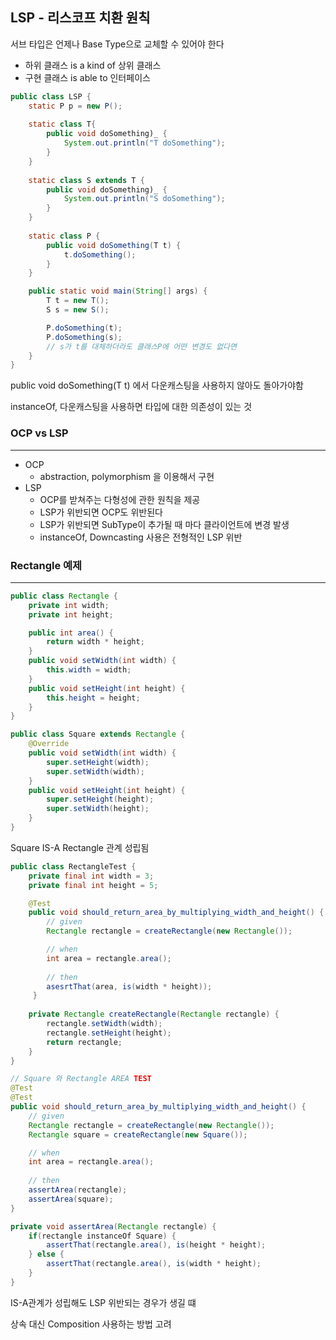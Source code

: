 ## LSP - 리스코프 치환 원칙


서브 타입은 언제나 Base Type으로 교체할 수 있어야 한다

- 하위 클래스 is a kind of 상위 클래스
- 구현 클래스 is able to 인터페이스

```java
public class LSP {
	static P p = new P();
	
	static class T{
		public void doSomething)_ {
			System.out.println("T doSomething");
		}
	}
	
	static class S extends T {
		public void doSomething)_ {
			System.out.println("S doSomething");
		}
	}
	
	static class P {
		public void doSomething(T t) {
			t.doSomething();
		}
	}

	public static void main(String[] args) {
		T t = new T();
		S s = new S();

		P.doSomething(t);
		P.doSomething(s);
		// s가 t를 대체하더라도 클래스P에 어떤 변경도 없다면
	}
}
```

public void doSomething(T t) 에서 다운캐스팅을 사용하지 않아도 돌아가야함

instanceOf, 다운캐스팅을 사용하면 타입에 대한 의존성이 있는 것

### OCP vs LSP

---

- OCP
    - abstraction, polymorphism 을 이용해서 구현
- LSP
    - OCP를 받쳐주는 다형성에 관한 원칙을 제공
    - LSP가 위반되면 OCP도 위반된다
    - LSP가 위반되면 SubType이 추가될 때 마다 클라이언트에 변경 발생
    - instanceOf, Downcasting 사용은 전형적인 LSP 위반

### Rectangle 예제

---

```java
public class Rectangle {
	private int width;
	private int height;

	public int area() {
		return width * height;
	}
	public void setWidth(int width) {
		this.width = width;
	}
	public void setHeight(int height) {
		this.height = height;
	}
}
```

```java
public class Square extends Rectangle {
	@Override
	public void setWidth(int width) {
		super.setHeight(width);
		super.setWidth(width);		
	}
	public void setHeight(int height) {
		super.setHeight(height);
		super.setWidth(height);
	}
}
```

Square IS-A Rectangle 관계 성립됨

```java
public class RectangleTest {
	private final int width = 3;
	private final int height = 5;

	@Test
	public void should_return_area_by_multiplying_width_and_height() {
		// given
		Rectangle rectangle = createRectangle(new Rectangle());

		// when
		int area = rectangle.area();
		
		// then
		asesrtThat(area, is(width * height));
	 }
	
	private Rectangle createRectangle(Rectangle rectangle) {
		rectangle.setWidth(width);
		rectangle.setHeight(height);
		return rectangle;
	}
}
```

```java
// Square 와 Rectangle AREA TEST
@Test
@Test
public void should_return_area_by_multiplying_width_and_height() {
	// given
	Rectangle rectangle = createRectangle(new Rectangle());
	Rectangle square = createRectangle(new Square());

	// when
	int area = rectangle.area();
	
	// then
	assertArea(rectangle);
	assertArea(square);
}

private void assertArea(Rectangle rectangle) {
	if(rectangle instanceOf Square) {
		assertThat(rectangle.area(), is(height * height);
	} else {
		assertThat(rectangle.area(), is(width * height);
	}
}
```

IS-A관계가 성립해도 LSP 위반되는 경우가 생길 떄

상속 대신 Composition 사용하는 방법 고려
